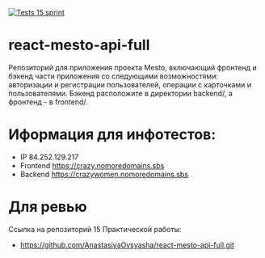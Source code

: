 [![Tests 15 sprint](https://github.com/AnastasiyaOvsyasha/react-mesto-api-full/actions/workflows/tests.yml/badge.svg)](https://github.com/AnastasiyaOvsyasha/react-mesto-api-full/actions/workflows/tests.yml)

# react-mesto-api-full

Репозиторий для приложения проекта Mesto, включающий фронтенд и бэкенд части приложения со следующими возможностями: авторизации и регистрации пользователей, операции с карточками и пользователями. Бэкенд расположите в директории backend/, а фронтенд - в frontend/.

# Иформация для инфотестов:
* IP 84.252.129.217
* Frontend https://crazy.nomoredomains.sbs
* Backend https://crazywomen.nomoredomains.sbs

# Для ревью
Ссылка на репозиторий 15 Практической работы:
* https://github.com/AnastasiyaOvsyasha/react-mesto-api-full.git
